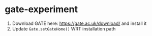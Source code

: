 # gate-experiment

1. Download GATE here: https://gate.ac.uk/download/ and install it
2. Update `Gate.setGateHome()` WRT installation path
